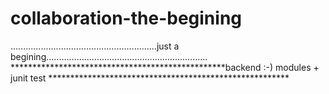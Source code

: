# collaboration-the-begining
..........................................................just a begining................................................................
*************************************************backend :-) modules + junit test ******************************************************* 
